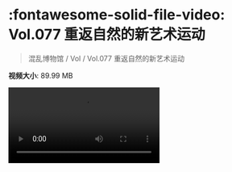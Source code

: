 # :fontawesome-solid-file-video: Vol.077 重返自然的新艺术运动

> 混乱博物馆 / Vol / Vol.077 重返自然的新艺术运动

**视频大小**: 89.99 MB

<div class="video"><video src="https://file.hsyhx.top/archive/混乱博物馆/Vol/Vol.077 重返自然的新艺术运动.mp4" controls preload>🤔 您的浏览器不支持 video 标签</video></div>